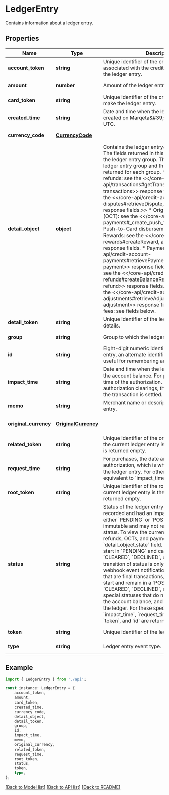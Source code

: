 # LedgerEntry

Contains information about a ledger entry.

## Properties

Name | Type | Description | Notes
------------ | ------------- | ------------- | -------------
**account_token** | **string** | Unique identifier of the credit account associated with the credit card used to make the ledger entry. | [default to undefined]
**amount** | **number** | Amount of the ledger entry. | [default to undefined]
**card_token** | **string** | Unique identifier of the credit card used to make the ledger entry. | [default to undefined]
**created_time** | **string** | Date and time when the ledger entry was created on Marqeta\&#39;s credit platform, in UTC. | [default to undefined]
**currency_code** | [**CurrencyCode**](CurrencyCode.md) |  | [default to undefined]
**detail_object** | **object** | Contains the ledger entry\&#39;s full details. The fields returned in this object vary based on the ledger entry group.  The following lists each ledger entry group and the specific fields returned for each group.  * Purchases and refunds: see the &lt;&lt;/core-api/transactions#getTransactions, transactions&gt;&gt; response fields.  * Disputes: see the &lt;&lt;/core-api/credit-account-disputes#retrieveDispute, account disputes response fields.&gt;&gt;  * Original credit transaction (OCT): see the &lt;&lt;/core-api/push-to-card-payments#_create_push_to_card_disbursement, Push-to-Card disbursement&gt;&gt; fields.  * Rewards: see the &lt;&lt;/core-api/credit-account-rewards#createReward, account reward&gt;&gt; response fields.  * Payments: see the &lt;&lt;/core-api/credit-account-payments#retrievePayment, account payment&gt;&gt; response fields.  * Balance refunds: see the &lt;&lt;/core-api/credit-account-balance-refunds#createBalanceRefund, balance refund&gt;&gt; response fields.  * Adjustments: see the &lt;&lt;/core-api/credit-account-adjustments#retrieveAdjustment, account adjustment&gt;&gt; response fields.  * Interest and fees: see fields below. | [optional] [default to undefined]
**detail_token** | **string** | Unique identifier of the ledger entry\&#39;s full details. | [default to undefined]
**group** | **string** | Group to which the ledger entry belongs. | [default to undefined]
**id** | **string** | Eight-digit numeric identifier of the ledger entry, an alternate identifier to the UUID that is useful for remembering and referencing. | [default to undefined]
**impact_time** | **string** | Date and time when the ledger entry impacts the account balance.  For purchases, this is the time of the authorization.  For purchase authorization clearings, this is the time when the transaction is settled. | [default to undefined]
**memo** | **string** | Merchant name or description for the ledger entry. | [default to undefined]
**original_currency** | [**OriginalCurrency**](OriginalCurrency.md) |  | [optional] [default to undefined]
**related_token** | **string** | Unique identifier of the original ledger entry. If the current ledger entry is the original, this field is returned empty. | [optional] [default to undefined]
**request_time** | **string** | For purchases, the date and time of the authorization, which is when the user initiates the ledger entry.  For other ledger entry groups, equivalent to &#x60;impact_time&#x60;. | [default to undefined]
**root_token** | **string** | Unique identifier of the root ledger entry. If the current ledger entry is the root, this field is returned empty. | [optional] [default to undefined]
**status** | **string** | Status of the ledger entry when it was initially recorded and had an impact on the balance, either &#x60;PENDING&#x60; or &#x60;POSTED&#x60;. This field is immutable and may not represent the current status.  To view the current status of purchases, refunds, OCTs, and payments, see the &#x60;detail_object.state&#x60; field. These journal entries start in &#x60;PENDING&#x60; and can transition to &#x60;CLEARED&#x60;, &#x60;DECLINED&#x60;, or &#x60;ERROR&#x60;. This transition of status is only sent through webhook event notifications.  Ledger entries that are final transactions, such as clearings, start and remain in a &#x60;POSTED&#x60; state.  *NOTE*: &#x60;CLEARED&#x60;, &#x60;DECLINED&#x60;, and &#x60;ERROR&#x60; are special statuses that do not have an impact on the account balance, and are not recorded in the ledger. For these special statuses, &#x60;impact_time&#x60;, &#x60;request_time&#x60;, &#x60;created_time&#x60;, &#x60;token&#x60;, and &#x60;id&#x60; are returned blank. | [default to undefined]
**token** | **string** | Unique identifier of the ledger entry. | [default to undefined]
**type** | **string** | Ledger entry event type. | [default to undefined]

## Example

```typescript
import { LedgerEntry } from './api';

const instance: LedgerEntry = {
    account_token,
    amount,
    card_token,
    created_time,
    currency_code,
    detail_object,
    detail_token,
    group,
    id,
    impact_time,
    memo,
    original_currency,
    related_token,
    request_time,
    root_token,
    status,
    token,
    type,
};
```

[[Back to Model list]](../README.md#documentation-for-models) [[Back to API list]](../README.md#documentation-for-api-endpoints) [[Back to README]](../README.md)
